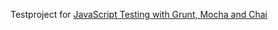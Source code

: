 Testproject for [JavaScript Testing with Grunt, Mocha and Chai](https://gist.github.com/maicki/7781885)
